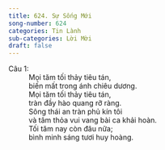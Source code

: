```yaml
---
title: 624. Sự Sống Mới
song-number: 624
categories: Tin Lành
sub-categories: Lời Mời
draft: false
---
```

<dl><dt>Câu 1:</dt><dd data-verse="1">Mọi tăm tối thảy tiêu tán, <br/>biến mất trong ánh chiêu dương. <br/>Mọi tăm tối thảy tiêu tán, <br/>tràn đầy hào quang rỡ ràng. <br/>Sông thái an tràn phủ kín tôi <br/>và tâm thỏa vui vang bài ca khải hoàn. <br/>Tối tăm nay còn đâu nữa; <br/>bình minh sáng tươi huy hoàng. </dd></dl>